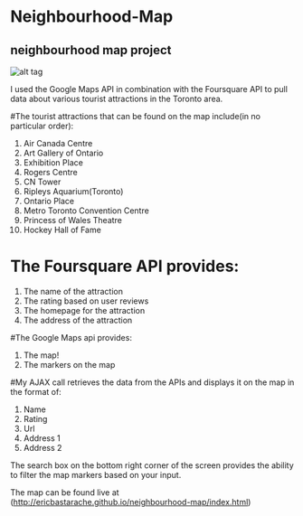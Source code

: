 # Neighbourhood-Map
## neighbourhood map project

![alt tag](https://raw.github.com/ericbastarache/ericbastarache.github.io/master/img/portfolio/neighbourhood.png)

I used the Google Maps API in combination with the Foursquare API to pull data about various tourist attractions in the Toronto area.

#The tourist attractions that can be found on the map include(in no particular order):

1. Air Canada Centre
2. Art Gallery of Ontario
3. Exhibition Place
4. Rogers Centre
5. CN Tower
6. Ripleys Aquarium(Toronto)
7. Ontario Place
8. Metro Toronto Convention Centre
9. Princess of Wales Theatre
10. Hockey Hall of Fame

# The Foursquare API provides:

1. The name of the attraction
2. The rating based on user reviews
3. The homepage for the attraction
4. The address of the attraction


#The Google Maps api provides:

1. The map!
2. The markers on the map

#My AJAX call retrieves the data from the APIs and displays it on the map in the format of: 

1. Name
2. Rating
3. Url
4. Address 1
5. Address 2

The search box on the bottom right corner of the screen provides the ability to filter the map markers based on your input.

The map can be found live at (http://ericbastarache.github.io/neighbourhood-map/index.html)
